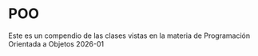 # POO
Este es un compendio de las clases vistas en la materia de Programación Orientada a Objetos 2026-01
